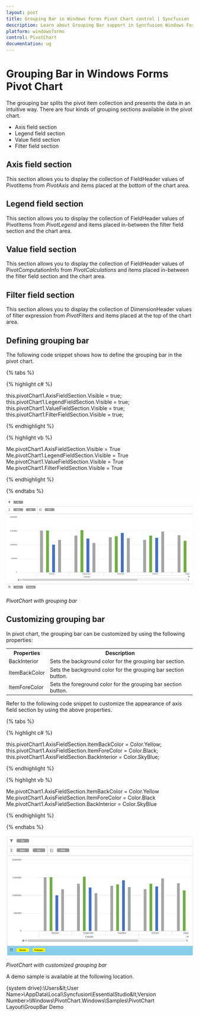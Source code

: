 ```yaml
---
layout: post
title: Grouping Bar in Windows Forms Pivot Chart control | Syncfusion
description: Learn about Grouping Bar support in Syncfusion Windows Forms Pivot Chart control, its elements and more details.
platform: windowsforms
control: PivotChart
documentation: ug
---
```


# Grouping Bar in Windows Forms Pivot Chart

The grouping bar splits the pivot item collection and presents the data in an intuitive way. There are four kinds of grouping sections available in the pivot chart.

* Axis field section
* Legend field section
* Value field section
* Filter field section

## Axis field section

This section allows you to display the collection of FieldHeader values of PivotItems from *PivotAxis* and items placed at the bottom of the chart area.

## Legend field section

This section allows you to display the collection of FieldHeader values of PivotItems from *PivotLegend* and items placed in-between the filter field section and the chart area.

## Value field section

This section allows you to display the collection of FieldHeader values of PivotComputationInfo from *PivotCalculations* and items placed in-between the filter field section and the chart area.

## Filter field section

This section allows you to display the collection of DimensionHeader values of filter expression from *PivotFilters* and items placed at the top of the chart area.

## Defining grouping bar

The following code snippet shows how to define the grouping bar in the pivot chart.

{% tabs %}

{% highlight c# %}

this.pivotChart1.AxisFieldSection.Visible = true;
this.pivotChart1.LegendFieldSection.Visible = true;
this.pivotChart1.ValueFieldSection.Visible = true;
this.pivotChart1.FilterFieldSection.Visible = true;

{% endhighlight %}

{% highlight vb %}

Me.pivotChart1.AxisFieldSection.Visible = True
Me.pivotChart1.LegendFieldSection.Visible = True
Me.pivotChart1.ValueFieldSection.Visible = True
Me.pivotChart1.FilterFieldSection.Visible = True

{% endhighlight %}

{% endtabs %}

![Windows forms pivotchart displays chart with grouping bar](Grouping-Bar_images/GroupingBar_image1.png)

_PivotChart with grouping bar_

## Customizing grouping bar

In pivot chart, the grouping bar can be customized by using the following properties:

<table>
<tr>
<th>
Properties</th><th>
Description</th></tr>
<tr>
<td>
BackInterior</td><td>
Sets the background color for the grouping bar section.</td></tr>
<tr>
<td>
ItemBackColor</td><td>
Sets the background color for the grouping bar section button.</td></tr>
<tr>
<td>
ItemForeColor</td><td>
Sets the foreground color for the grouping bar section button.</td></tr>
</th>
</table>

Refer to the following code snippet to customize the appearance of axis field section by using the above properties.

{% tabs %}

{% highlight c# %}

this.pivotChart1.AxisFieldSection.ItemBackColor = Color.Yellow;
this.pivotChart1.AxisFieldSection.ItemForeColor = Color.Black;
this.pivotChart1.AxisFieldSection.BackInterior = Color.SkyBlue;

{% endhighlight %}

{% highlight vb %}

Me.pivotChart1.AxisFieldSection.ItemBackColor = Color.Yellow
Me.pivotChart1.AxisFieldSection.ItemForeColor = Color.Black
Me.pivotChart1.AxisFieldSection.BackInterior = Color.SkyBlue

{% endhighlight %}

{% endtabs %}

![Windows forms pivotchart displays colors applied to grouping bar](Grouping-Bar_images/GroupingBar_image2.png)

_PivotChart with customized grouping bar_

A demo sample is available at the following location.

{system drive}:\Users\&lt;User Name&gt;\AppData\Local\Syncfusion\EssentialStudio\&lt;Version Number&gt;\Windows\PivotChart.Windows\Samples\PivotChart Layout\GroupBar Demo
